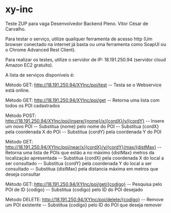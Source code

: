 # xy-inc
Teste ZUP para vaga Desenvolvedor Backend Pleno. Vitor César de Carvalho.

Para testar o serviço, utilize quailquer ferramenta de acesso http 
(Um browser conectado na internet já basta ou uma ferramenta como
SoapUI ou o Chrome Advanced Rest Client).

Para realizar os testes, utilize o servidor de IP: 18.191.250.94
(servidor cloud Amazon EC2 gratuito).

A lista de serviços disponíveis é:

Método GET:
http://18.191.250.94/XYInc/poi/test
-- Testa se o Webservice está online.

Método GET:
http://18.191.250.94/XYInc/poi/get
-- Retorna uma lista com todos os POI cadastrados

Método POST:
http://18.191.250.94/XYInc/poi/insere/{nome}/x/{cordX}/y/{cordY}
-- Insere um novo POI
	-- Substitua {nome} pelo nome do POI
	-- Substitua {cordX} pela coordenada X do POI
	-- Substitua {cordY} pela coordenada Y do POI

Método GET:
http://18.191.250.94/XYInc/poi/near/x/{cordX}/y/{cordY}/max/{distMax}
-- Retorna uma lista de POIs que estão a no máximo {distMax} metros 
da localização apresentada
	-- Substitua {cordX} pela coordenada X do local a ser consultado
	-- Substitua {cordY} pela coordenada Y do local a ser consultado
	-- Substitua {distMax} pela distancia máxima em metros que deseja
consultar

Método GET:
http://18.191.250.94/XYInc/poi/get/{codigo}
-- Pesquisa pelo POI de ID {codigo}
	-- Substitua {codigo} pelo ID do POI desejado

Método DELETE:
http://18.191.250.94/XYInc/poi/delete/{codigo}
-- Remove um POI existente
	-- Substitua {codigo} pelo ID do POI que deseja remover
